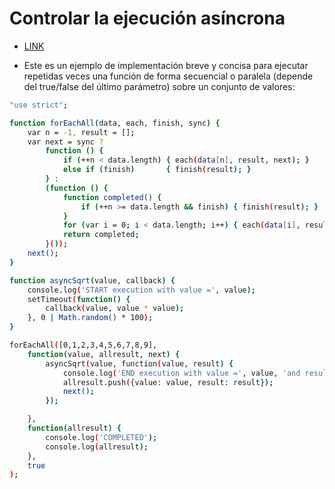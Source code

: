 # Controlar la ejecución asíncrona

* [LINK](https://www.todojs.com/controlar-la-ejecucion-asincrona/)

* Este es un ejemplo de implementación breve y concisa para ejecutar repetidas veces una función de forma secuencial o paralela (depende del true/false del último parámetro) sobre un conjunto de valores:

```bash
"use strict";

function forEachAll(data, each, finish, sync) {
    var n = -1, result = [];
    var next = sync ?
        function () {
            if (++n < data.length) { each(data[n], result, next); }
            else if (finish)       { finish(result); }
        } :
        (function () {
            function completed() {
                if (++n >= data.length && finish) { finish(result); }
            }
            for (var i = 0; i < data.length; i++) { each(data[i], result, completed); }
            return completed;
        }());
    next();
}

function asyncSqrt(value, callback) {
    console.log('START execution with value =', value);
    setTimeout(function() {
        callback(value, value * value);
    }, 0 | Math.random() * 100);
}

forEachAll([0,1,2,3,4,5,6,7,8,9],
    function(value, allresult, next) {
        asyncSqrt(value, function(value, result) {
            console.log('END execution with value =', value, 'and result =', result);
            allresult.push({value: value, result: result});
            next();
        });

    },
    function(allresult) {
        console.log('COMPLETED');
        console.log(allresult);
    },
    true
);
```

